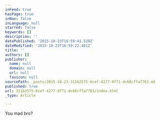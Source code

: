 ```yaml
---
inFeed: true
hasPage: true
inNav: false
inLanguage: null
starred: false
keywords: []
description: ''
datePublished: '2015-10-23T16:59:41.529Z'
dateModified: '2015-10-23T16:59:22.481Z'
title: ''
authors: []
publisher:
  name: null
  domain: null
  url: null
  favicon: null
sourcePath: _posts/2015-10-23-311b2575-6cef-4277-9f71-dc68cffa7763.md
published: true
url: 311b2575-6cef-4277-9f71-dc68cffa7763/index.html
_type: Article

---
```

You mad bro?